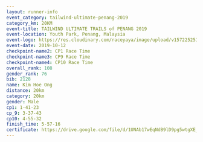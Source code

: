 ```yaml
---
layout: runner-info 
event_category: tailwind-ultimate-penang-2019 
category_km: 20KM 
event-title: TAILWIND ULTIMATE TRAILS of PENANG 2019 
event-location: Youth Park, Penang, Malaysia 
event-logo: https://res.cloudinary.com/raceyaya/image/upload/v1572252513/logo/utop-2019_h9tzys.jpg 
event-date: 2019-10-12 
checkpoint-name2: CP1 Race Time 
checkpoint-name3: CP9 Race Time 
checkpoint-name4: CP10 Race Time 
overall_rank: 108
gender_rank: 76
bib: 2128
name: Kim Hoe Ong
distance: 20km
category: 20km
gender: Male
cp1: 1-41-23
cp_9: 3-37-43
cp10: 4-55-32
finish_time: 5-57-16
certificate: https://drive.google.com/file/d/1UNAb17wEqNdB9lD9pg5wtgXE_73QmV4b/view?usp=sharing
---
```

